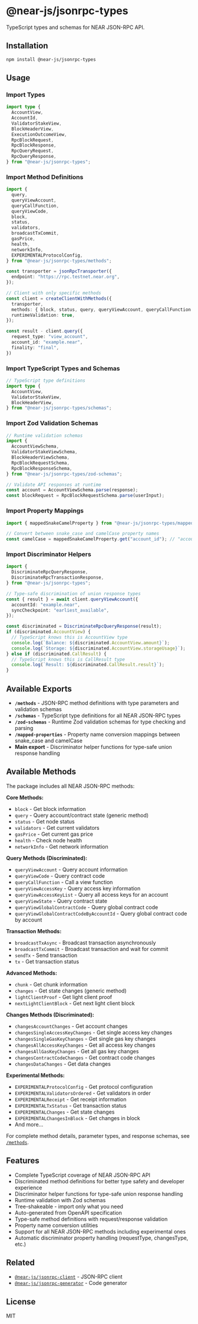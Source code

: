 # @near-js/jsonrpc-types

TypeScript types and schemas for NEAR JSON-RPC API.

## Installation

```bash
npm install @near-js/jsonrpc-types
```

## Usage

### Import Types

```typescript
import type {
  AccountView,
  AccountId,
  ValidatorStakeView,
  BlockHeaderView,
  ExecutionOutcomeView,
  RpcBlockRequest,
  RpcBlockResponse,
  RpcQueryRequest,
  RpcQueryResponse,
} from "@near-js/jsonrpc-types";
```

### Import Method Definitions

```typescript
import {
  query,
  queryViewAccount,
  queryCallFunction,
  queryViewCode,
  block,
  status,
  validators,
  broadcastTxCommit,
  gasPrice,
  health,
  networkInfo,
  EXPERIMENTALProtocolConfig,
} from "@near-js/jsonrpc-types/methods";

const transporter = jsonRpcTransporter({
  endpoint: "https://rpc.testnet.near.org",
});

// Client with only specific methods
const client = createClientWithMethods({
  transporter,
  methods: { block, status, query, queryViewAccount, queryCallFunction },
  runtimeValidation: true,
});

const result - client.query({
  request_type: "view_account",
  account_id: "example.near",
  finality: "final",
})
```

### Import TypeScript Types and Schemas

```typescript
// TypeScript type definitions
import type {
  AccountView,
  ValidatorStakeView,
  BlockHeaderView,
} from "@near-js/jsonrpc-types/schemas";
```

### Import Zod Validation Schemas

```typescript
// Runtime validation schemas
import {
  AccountViewSchema,
  ValidatorStakeViewSchema,
  BlockHeaderViewSchema,
  RpcBlockRequestSchema,
  RpcBlockResponseSchema,
} from "@near-js/jsonrpc-types/zod-schemas";

// Validate API responses at runtime
const account = AccountViewSchema.parse(response);
const blockRequest = RpcBlockRequestSchema.parse(userInput);
```

### Import Property Mappings

```typescript
import { mappedSnakeCamelProperty } from "@near-js/jsonrpc-types/mapped-properties";

// Convert between snake_case and camelCase property names
const camelCase = mappedSnakeCamelProperty.get("account_id"); // "accountId"
```

### Import Discriminator Helpers

```typescript
import {
  DiscriminateRpcQueryResponse,
  DiscriminateRpcTransactionResponse,
} from "@near-js/jsonrpc-types";

// Type-safe discrimination of union response types
const { result } = await client.queryViewAccount({
  accountId: "example.near",
  syncCheckpoint: "earliest_available",
});

const discriminated = DiscriminateRpcQueryResponse(result);
if (discriminated.AccountView) {
  // TypeScript knows this is AccountView type
  console.log(`Balance: ${discriminated.AccountView.amount}`);
  console.log(`Storage: ${discriminated.AccountView.storageUsage}`);
} else if (discriminated.CallResult) {
  // TypeScript knows this is CallResult type
  console.log(`Result: ${discriminated.CallResult.result}`);
}
```

## Available Exports

- **`/methods`** - JSON-RPC method definitions with type parameters and validation schemas
- **`/schemas`** - TypeScript type definitions for all NEAR JSON-RPC types
- **`/zod-schemas`** - Runtime Zod validation schemas for type checking and parsing
- **`/mapped-properties`** - Property name conversion mappings between snake_case and camelCase
- **Main export** - Discriminator helper functions for type-safe union response handling

## Available Methods

The package includes all NEAR JSON-RPC methods:

**Core Methods:**

- `block` - Get block information
- `query` - Query account/contract state (generic method)
- `status` - Get node status
- `validators` - Get current validators
- `gasPrice` - Get current gas price
- `health` - Check node health
- `networkInfo` - Get network information

**Query Methods (Discriminated):**

- `queryViewAccount` - Query account information
- `queryViewCode` - Query contract code
- `queryCallFunction` - Call a view function
- `queryViewAccessKey` - Query access key information
- `queryViewAccessKeyList` - Query all access keys for an account
- `queryViewState` - Query contract state
- `queryViewGlobalContractCode` - Query global contract code
- `queryViewGlobalContractCodeByAccountId` - Query global contract code by account

**Transaction Methods:**

- `broadcastTxAsync` - Broadcast transaction asynchronously
- `broadcastTxCommit` - Broadcast transaction and wait for commit
- `sendTx` - Send transaction
- `tx` - Get transaction status

**Advanced Methods:**

- `chunk` - Get chunk information
- `changes` - Get state changes (generic method)
- `lightClientProof` - Get light client proof
- `nextLightClientBlock` - Get next light client block

**Changes Methods (Discriminated):**

- `changesAccountChanges` - Get account changes
- `changesSingleAccessKeyChanges` - Get single access key changes
- `changesSingleGasKeyChanges` - Get single gas key changes
- `changesAllAccessKeyChanges` - Get all access key changes
- `changesAllGasKeyChanges` - Get all gas key changes
- `changesContractCodeChanges` - Get contract code changes
- `changesDataChanges` - Get data changes

**Experimental Methods:**

- `EXPERIMENTALProtocolConfig` - Get protocol configuration
- `EXPERIMENTALValidatorsOrdered` - Get validators in order
- `EXPERIMENTALReceipt` - Get receipt information
- `EXPERIMENTALTxStatus` - Get transaction status
- `EXPERIMENTALChanges` - Get state changes
- `EXPERIMENTALChangesInBlock` - Get changes in block
- And more...

For complete method details, parameter types, and response schemas, see [`/methods`](./src/methods.ts).

## Features

- Complete TypeScript coverage of NEAR JSON-RPC API
- Discriminated method definitions for better type safety and developer experience
- Discriminator helper functions for type-safe union response handling
- Runtime validation with Zod schemas
- Tree-shakeable - import only what you need
- Auto-generated from OpenAPI specification
- Type-safe method definitions with request/response validation
- Property name conversion utilities
- Support for all NEAR JSON-RPC methods including experimental ones
- Automatic discriminator property handling (requestType, changesType, etc.)

## Related

- [`@near-js/jsonrpc-client`](../jsonrpc-client) - JSON-RPC client
- [`@near-js/jsonrpc-generator`](../jsonrpc-generator) - Code generator

## License

MIT
